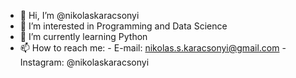 - 👋 Hi, I’m @nikolaskaracsonyi
- 👀 I’m interested in Programming and Data Science
- 🌱 I’m currently learning Python
- 📫 How to reach me:
      - E-mail: nikolas.s.karacsonyi@gmail.com
      - Instagram: @nikolaskaracsonyi

<!---
nikolaskaracsonyi/nikolaskaracsonyi is a ✨ special ✨ repository because its `README.md` (this file) appears on your GitHub profile.
You can click the Preview link to take a look at your changes.
--->
